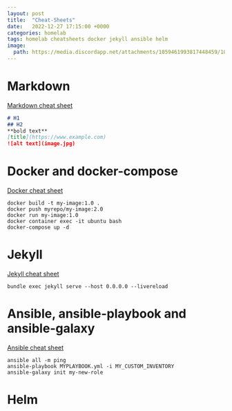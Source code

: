 ```yaml
---
layout: post
title:  "Cheat-Sheets"
date:   2022-12-27 17:15:00 +0000
categories: homelab
tags: homelab cheatsheets docker jekyll ansible helm
image:
  path: https://media.discordapp.net/attachments/1059461993817448459/1060672530169475072/Fredrik999_thousands_of_white_papers_flying_around_in_the_air_b_f39971ea-759d-495e-ae15-7299b02a42f5.png
---
```


# Markdown
[Markdown cheat sheet](https://www.markdownguide.org/cheat-sheet)
```markdown
# H1
## H2
**bold text**
[title](https://www.example.com)
![alt text](image.jpg)
```
# Docker and docker-compose
[Docker cheat sheet](https://www.dockercheatsheet.com/)
```console
docker build -t my-image:1.0 .
docker push myrepo/my-image:2.0
docker run my-image:1.0
docker container exec -it ubuntu bash
docker-compose up -d
```

# Jekyll
[Jekyll cheat sheet](https://devhints.io/jekyll)
```console
bundle exec jekyll serve --host 0.0.0.0 --livereload
```

# Ansible, ansible-playbook and ansible-galaxy
[Ansible cheat sheet](https://www.svastikkka.com/2021/04/ansible-cli-cheatsheet.html)
```console
ansible all -m ping
ansible-playbook MYPLAYBOOK.yml -i MY_CUSTOM_INVENTORY
ansible-galaxy init my-new-role
```

# Helm